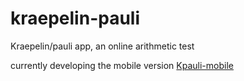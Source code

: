 # kraepelin-pauli
Kraepelin/pauli app, an online arithmetic test


currently developing the mobile version [Kpauli-mobile](https://github.com/gelargew/kraepelin-pauli)
